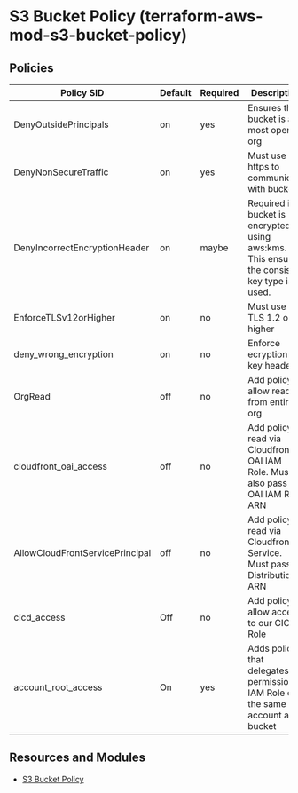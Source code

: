 # S3 Bucket Policy (terraform-aws-mod-s3-bucket-policy)

## Policies

| Policy SID                      | Default | Required | Description                                                                               |
| ------------------------------- | ------- | -------- | ----------------------------------------------------------------------------------------- |
| DenyOutsidePrincipals           | on      | yes      | Ensures the bucket is at most open to org                                                 |
| DenyNonSecureTraffic            | on      | yes      | Must use https to communicate with bucket                                                 |
| DenyIncorrectEncryptionHeader   | on      | maybe    | Required if bucket is encrypted using aws:kms. This ensures the consist key type is used. |
| EnforceTLSv12orHigher           | on      | no       | Must use TLS 1.2 or higher                                                                |
| deny_wrong_encryption           | on      | no       | Enforce ecryption key header                                                              |
| OrgRead                         | off     | no       | Add policy to allow read from entire org                                                  |
| cloudfront_oai_access           | off     | no       | Add policy to read via Cloudfront OAI IAM Role. Must also pass in OAI IAM Role ARN        |
| AllowCloudFrontServicePrincipal | off     | no       | Add policy to read via Cloudfront Service. Must pass in Distribution ARN                  |
| cicd_access                     | Off     | no       | Add policy to allow access to our CICD Role                                       |
| account_root_access             | On      | yes      | Adds policy that delegates permission to IAM Role of the same account as bucket           |

## Resources and Modules
- [S3 Bucket Policy](https://registry.terraform.io/providers/hashicorp/aws/latest/docs/resources/s3_bucket_policy.html)
